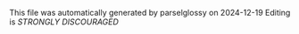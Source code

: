 This file was automatically generated by parselglossy on 2024-12-19
Editing is *STRONGLY DISCOURAGED*
